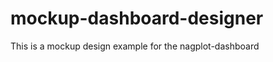 mockup-dashboard-designer
=========================

This is a mockup design example for the nagplot-dashboard